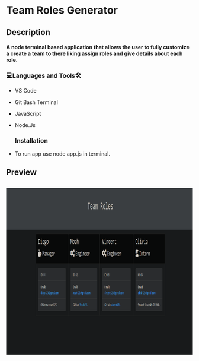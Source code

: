 # Team Roles Generator

<h2>Description<br><h4>A node terminal based application that allows the user to fully customize a create a team to there liking assign roles and give details about each role.
  <h3 align="left">💻Languages and Tools🛠️</h3>

- VS Code
- Git Bash Terminal
- JavaScript
- Node.Js

  <h3 align="left">Installation</h3>
- To run app use node app.js in terminal.

<h2>Preview<h2>
  <img src="https://raw.githubusercontent.com/Noah0217/team-roles-10/main/Assets/images/week%2010%20challenge%20complete%20image.png" width="1600" height="450"/>
